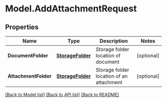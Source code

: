 # Model.AddAttachmentRequest

## Properties
Name | Type | Description | Notes
------------ | ------------- | ------------- | -------------
**DocumentFolder** | [**StorageFolder**](StorageFolder.md) | Storage folder location of document | [optional] 
**AttachmentFolder** | [**StorageFolder**](StorageFolder.md) | Storage folder location of an attachment | [optional] 



[[Back to Model list]](README.md#documentation-for-models) [[Back to API list]](README.md#documentation-for-api-endpoints) [[Back to README]](README.md)


